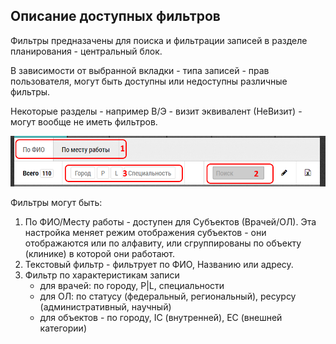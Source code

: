 ## Описание доступных фильтров

Фильтры предназачены для поиска и фильтрации записей в разделе планирования - центральный блок.

В зависимости от выбранной вкладки - типа записей - прав пользователя, могут быть доступны или недоступны различные фильтры.

Некоторые разделы - например В/Э - визит эквивалент (НеВизит) - могут вообще не иметь фильтров.

![](../images/rep-planning-central-block-filters.png)

Фильтры могут быть:
  1. По ФИО/Месту работы - доступен для Субъектов (Врачей/ОЛ). 
  Эта настройка меняет режим отображения субъектов - они отображаются или по алфавиту, или сгруппированы по объекту (клинике) в которой они работают.
  2. Текстовый фильтр - фильтрует по ФИО, Названию или адресу.
  3. Фильтр по характеристикам записи 
     - для врачей:  по городу, P|L, специальности
     - для ОЛ: по статусу (федеральный, региональный), ресурсу (административный, научный)
     - для объектов - по городу, IC (внутренней), EC (внешней категории)
